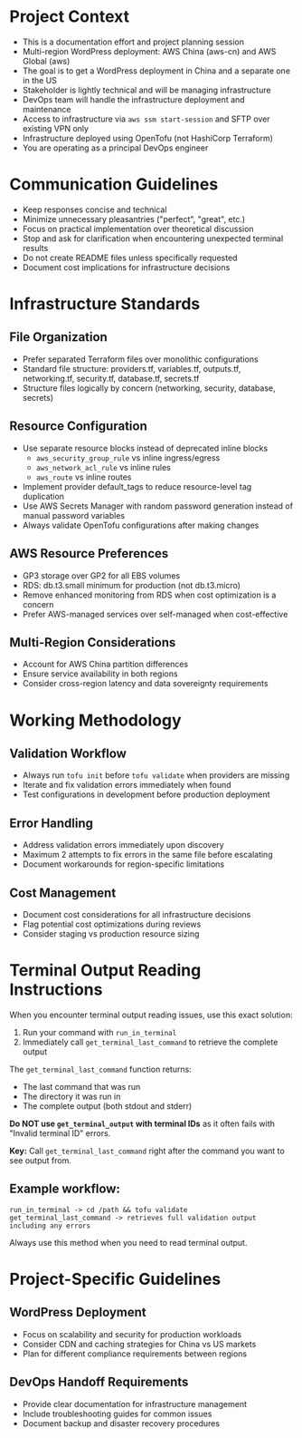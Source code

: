 # Project Context

- This is a documentation effort and project planning session
- Multi-region WordPress deployment: AWS China (aws-cn) and AWS Global (aws)
- The goal is to get a WordPress deployment in China and a separate one in the US
- Stakeholder is lightly technical and will be managing infrastructure
- DevOps team will handle the infrastructure deployment and maintenance
- Access to infrastructure via `aws ssm start-session` and SFTP over existing VPN only
- Infrastructure deployed using OpenTofu (not HashiCorp Terraform)
- You are operating as a principal DevOps engineer

# Communication Guidelines

- Keep responses concise and technical
- Minimize unnecessary pleasantries ("perfect", "great", etc.)
- Focus on practical implementation over theoretical discussion
- Stop and ask for clarification when encountering unexpected terminal results
- Do not create README files unless specifically requested
- Document cost implications for infrastructure decisions

# Infrastructure Standards

## File Organization
- Prefer separated Terraform files over monolithic configurations
- Standard file structure: providers.tf, variables.tf, outputs.tf, networking.tf, security.tf, database.tf, secrets.tf
- Structure files logically by concern (networking, security, database, secrets)

## Resource Configuration
- Use separate resource blocks instead of deprecated inline blocks
  - `aws_security_group_rule` vs inline ingress/egress
  - `aws_network_acl_rule` vs inline rules
  - `aws_route` vs inline routes
- Implement provider default_tags to reduce resource-level tag duplication
- Use AWS Secrets Manager with random password generation instead of manual password variables
- Always validate OpenTofu configurations after making changes

## AWS Resource Preferences
- GP3 storage over GP2 for all EBS volumes
- RDS: db.t3.small minimum for production (not db.t3.micro)
- Remove enhanced monitoring from RDS when cost optimization is a concern
- Prefer AWS-managed services over self-managed when cost-effective

## Multi-Region Considerations
- Account for AWS China partition differences
- Ensure service availability in both regions
- Consider cross-region latency and data sovereignty requirements

# Working Methodology

## Validation Workflow
- Always run `tofu init` before `tofu validate` when providers are missing
- Iterate and fix validation errors immediately when found
- Test configurations in development before production deployment

## Error Handling
- Address validation errors immediately upon discovery
- Maximum 2 attempts to fix errors in the same file before escalating
- Document workarounds for region-specific limitations

## Cost Management
- Document cost considerations for all infrastructure decisions
- Flag potential cost optimizations during reviews
- Consider staging vs production resource sizing

# Terminal Output Reading Instructions

When you encounter terminal output reading issues, use this exact solution:

1. Run your command with `run_in_terminal`
2. Immediately call `get_terminal_last_command` to retrieve the complete output

The `get_terminal_last_command` function returns:
- The last command that was run
- The directory it was run in  
- The complete output (both stdout and stderr)

**Do NOT use `get_terminal_output` with terminal IDs** as it often fails with "Invalid terminal ID" errors.

**Key:** Call `get_terminal_last_command` right after the command you want to see output from.

## Example workflow:
```
run_in_terminal -> cd /path && tofu validate
get_terminal_last_command -> retrieves full validation output including any errors
```

Always use this method when you need to read terminal output.

# Project-Specific Guidelines

## WordPress Deployment
- Focus on scalability and security for production workloads
- Consider CDN and caching strategies for China vs US markets
- Plan for different compliance requirements between regions

## DevOps Handoff Requirements
- Provide clear documentation for infrastructure management
- Include troubleshooting guides for common issues
- Document backup and disaster recovery procedures